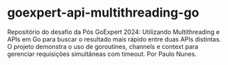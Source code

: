 # goexpert-api-multithreading-go
Repositório do desafio da Pós GoExpert 2024: Utilizando Multithreading e APIs em Go para buscar o resultado mais rápido entre duas APIs distintas. O projeto demonstra o uso de goroutines, channels e context para gerenciar requisições simultâneas com timeout. Por Paulo Nunes.
